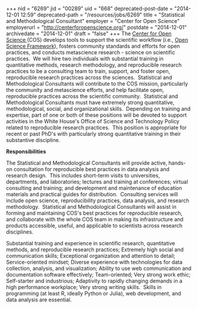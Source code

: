 +++
nid = "6269"
jid = "00289"
uid = "668"
deprecated-post-date = "2014-12-01 12:59"
deprecated-path = "/resources/jobs/6269"
title = "Statistical and Methodological Consultant"
employer = "Center for Open Science"
employerurl = "http://centerforopenscience.org/"
postdate = "2014-12-01"
archivedate = "2014-12-01"
draft = "false"
+++
The [Center for Open Science ](http://centerforopenscience.org/)(COS)
develops tools to support the scientific workflow (i.e., [Open Science
Framework](http://openscienceframework.org/)), fosters community
standards and efforts for open practices, and conducts metascience
research - science on scientific practices.  We will hire two
individuals with substantial training in quantitative methods, research
methodology, and reproducible research practices to be a consulting team
to train, support, and foster open, reproducible research practices
across the sciences.  Statistical and Methodological Consultants will
contribute to the COS mission, particularly the community and
metascience efforts, and help facilitate open, reproducible practices
across the scientific community.  Statistical and Methodological
Consultants must have extremely strong quantitative, methodological,
social, and organizational skills.  Depending on training and expertise,
part of one or both of these positions will be devoted to support
activities in the White House's Office of Science and Technology Policy
related to reproducible research practices.  This position is
appropriate for recent or past PhD's with particularly strong
quantitative training in their substantive discipline.  

**Responsibilities**

The Statistical and Methodological Consultants will provide active,
hands-on consultation for reproducible best practices in data analysis
and research design.  This includes short-term visits to universities,
departments, and laboratories; lectures and training at conferences;
virtual consulting and training; and development and maintenance of
education materials and practical guides for distribution.  Consulting
services will include open science, reproducibility practices, data
analysis, and research methodology.  Statistical and Methodological
Consultants will assist in forming and maintaining COS's best practices
for reproducible research, and collaborate with the whole COS team in
making its infrastructure and products accessible, useful, and
applicable to scientists across research disciplines.
  
Substantial training and experience in scientific research, quantitative
methods, and reproducible research practices; Extremely high social and
communication skills; Exceptional organization and attention to detail;
Service-oriented mindset; Diverse experience with technologies for data
collection, analysis, and visualization; Ability to use web
communication and documentation software effectively; Team-oriented;
Very strong work ethic; Self-starter and industrious; Adaptivity to
rapidly changing demands in a high performance workplace; Very strong
writing skills.  Skills in programming (at least R, ideally Python or
Julia), web development, and data analysis are essential.
